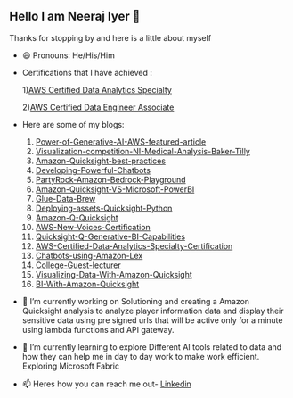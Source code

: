 ## Hello I am Neeraj Iyer 👋
Thanks for stopping by and here is a little about myself

- 😄 Pronouns: He/His/Him
-  Certifications that I have achieved :

  	1)[AWS Certified Data Analytics Specialty](https://drive.google.com/file/d/1r0EamLqKf4rlPcuIvsdHP2XYWRV5jk_G/view?usp=drive_link)
   
      2)[AWS Certified Data Engineer Associate](https://drive.google.com/file/d/1UYTcZpXJ7ZiqKLAWLcTeJGeEPvb7ejLN/view?usp=drive_link)
- Here are some of my blogs:   
     1) [Power-of-Generative-AI-AWS-featured-article](https://aws.amazon.com/blogs/training-and-certification/three-it-experts-skills-generative-ai/)
     2) [Visualization-competition-NI-Medical-Analysis-Baker-Tilly](https://community.amazonquicksight.com/t/2023-h2-amazon-quicksight-partners-viz-challenge-winners/24144)       
  3) [Amazon-Quicksight-best-practices](https://community.aws/content/2qtjtkhao6IdTyHrmDEVQublzcq/best-practices-for-amazon-quicksight)
  4) [Developing-Powerful-Chatbots](https://www.bakertilly.com/insights/developing-powerful-chatbots-using-amazon-lex)
  5) [PartyRock-Amazon-Bedrock-Playground](https://tinyurl.com/4h4hvuha)													
  6) [Amazon-Quicksight-VS-Microsoft-PowerBI](https://dev.to/neeraj_iyer_980804515a5da/amazon-quicksight-vs-microsoft-powerbi-32pj)
  7)  [Glue-Data-Brew](https://dev.to/neeraj_iyer_980804515a5da/glue-data-brew-data-profiling-data-quality-1dio)
  8)  [Deploying-assets-Quicksight-Python](https://dev.to/neeraj_iyer_980804515a5da/amazon-quicksight-automating-asset-deployment-between-environments-using-python-1fbj)
  9)  [Amazon-Q-Quicksight](https://community.aws/content/2bdXbPBGkcEYF9IvK6kN87pjY8G/amazon-q-in-amazon-quicksight--generative-bi-capabilities-for-dashboard-authoring-executive-summary-data-stories)
  10) [AWS-New-Voices-Certification](https://drive.google.com/file/d/1iL2_Of4J3peP1YR8dFhOCptF5XIrcdIW/view)
  11) [Quicksight-Q-Generative-BI-Capabilities](https://dev.to/neeraj_iyer_980804515a5da/unleashing-data-insights-harnessing-amazon-quicksight-qs-generative-bi-for-transformative-18lo)
  12) [AWS-Certified-Data-Analytics-Specialty-Certification](https://dev.to/neeraj_iyer_980804515a5da/aws-certified-data-analytics-specialty-das-c01-exam-preparation-2beh)
  13) [Chatbots-using-Amazon-Lex](https://medium.com/@niyer4/introduction-to-chatbots-using-amazon-lex-84c5e863bf3)
  14) [College-Guest-lecturer](https://www.linkedin.com/posts/neerajiyer_knowledgesharing-cloudcomputing-awscloud-activity-6841123778915799040-s0PE/)
  15) [Visualizing-Data-With-Amazon-Quicksight](https://www.bakertilly.com/insights/visualizing-your-data-with-amazon-quicksight)
  16) [BI-With-Amazon-Quicksight](https://www.bakertilly.com/insights/understanding-your-business-intelligence-with-amazon-quicksight)
 

  
 

             
- 🔭 I’m currently working on
           Solutioning and creating a Amazon Quicksight analysis to analyze player information data and display their sensitive data using pre signed urls that will be active only for a minute using lambda functions and API gateway.
  
- 🌱 I’m currently learning to explore
            Different AI tools related to data and how they can help me in day to day work to make work efficient.
            Exploring Microsoft Fabric 


- 📫 Heres how you can reach me out- [Linkedin](https://www.linkedin.com/in/neerajiyer)



